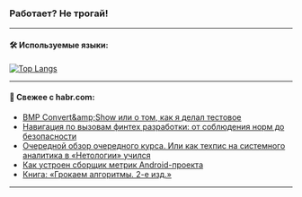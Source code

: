 ### Работает? Не трогай!

---
<!--
#### 🛠️ Technical stack:

![Java](https://img.shields.io/badge/Java-informational?logo=Oracle&style=flat&logoColor=white&color=FF4500)
![Kotlin](https://img.shields.io/badge/Kotlin-informational?logo=Kotlin&style=flat&logoColor=white&color=774D97)
![TS](https://img.shields.io/badge/TypeScript-informational?logo=typeScript&style=flat&logoColor=black&color=017acc)
![Python](https://img.shields.io/badge/Python-informational?logo=Python&style=flat&logoColor=black&color=ffdd54) <br>
![Spring](https://img.shields.io/badge/Spring-informational?logo=Spring&style=flat&logoColor=white&color=6DB33F) 
![SpringBoot](https://img.shields.io/badge/SpringBoot-informational?logo=SpringBoot&style=flat&logoColor=white&color=6DB33F)
![Nest](https://img.shields.io/badge/NestJS-informational?logo=NestJS&style=flat&logoColor=white&color=E0234E) 
![NodeJS](https://img.shields.io/badge/NodeJS-informational?logo=node.js&style=flat&logoColor=white&color=70A760)<br>
![PostgreSQL](https://img.shields.io/badge/PostgreSQL-informational?logo=PostgreSQL&style=flat&logoColor=white&color=DAA520)
![MongoDB](https://img.shields.io/badge/MongoDB-informational?logo=MongoDB&style=flat&logoColor=white&color=870000)
![Apache](https://img.shields.io/badge/Apache-informational?logo=apache&style=flat&logoColor=white&color=f74e28)

___ 
-->

#### 🛠️ Используемые языки:

[![Top Langs](https://github-readme-stats-u2qms2cxw-advtsettinggmailcoms-projects.vercel.app/api/top-langs/?username=zloylis&langs_count=10&hide_title=true&title_color=e6edf3&size_weight=0.5&count_weight=0.5&layout=compact&hide_progress=true&hide_border=true&theme=dracula)](https://github.com/zloylis)

<!---


####  :octocat:&nbsp;&nbsp; Статистика:

![GitHub stats](https://github-readme-stats-u2qms2cxw-advtsettinggmailcoms-projects.vercel.app/api?username=zloylis&show_icons=true&hide_border=true&theme=dracula&title_color=e6edf3&include_all_commits=true&count_private=true&hide_rank=false&hide_title=true&rank_icon=github)
-->
---

#### 💬 Свежее с habr.com:

<!-- BLOG-POST-LIST:START -->
- [BMP Convert&amp;amp;Show или о том, как я делал тестовое](https://habr.com/ru/articles/847738/?utm_source=habrahabr&utm_medium=rss&utm_campaign=847738)
- [Навигация по вызовам финтех разработки: от соблюдения норм до безопасности](https://habr.com/ru/companies/it_monsters/articles/847720/?utm_source=habrahabr&utm_medium=rss&utm_campaign=847720)
- [Очередной обзор очередного курса. Или как техпис на системного аналитика в «Нетологии» учился](https://habr.com/ru/articles/847702/?utm_source=habrahabr&utm_medium=rss&utm_campaign=847702)
- [Как устроен сборщик метрик Android-проекта](https://habr.com/ru/companies/vk/articles/847416/?utm_source=habrahabr&utm_medium=rss&utm_campaign=847416)
- [Книга: «Грокаем алгоритмы. 2-е изд.»](https://habr.com/ru/companies/piter/articles/847682/?utm_source=habrahabr&utm_medium=rss&utm_campaign=847682)
<!-- BLOG-POST-LIST:END -->

---
